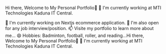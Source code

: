
Hi there, Welcome to My Personal Portfolio👋
🔭 I'm currently working at MTI Technologies Kaduna IT Central.

🌱 I'm currently working on Nextjs ecommerce application.
👯 I'm also open for any job interview/position.
📫 Visite my portfolio to learn more about me...
😄 Hobbies: Badminton, football, roller, and reading...Hi there, Welcome to My Personal Portfolio👋
🔭 I'm currently working at MTI Technologies Kaduna IT Central.
